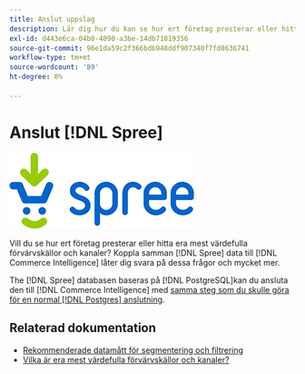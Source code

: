 ```yaml
---
title: Anslut uppslag
description: Lär dig hur du kan se hur ert företag presterar eller hitta era mest värdefulla förvärvskällor och kanaler.
exl-id: d443e6ca-04b0-4090-a3be-14db71819356
source-git-commit: 96e1da59c2f366bdb948ddf907340f7fd8636741
workflow-type: tm+mt
source-wordcount: '89'
ht-degree: 0%

---
```


# Anslut [!DNL Spree]

![](../../../assets/spree-commerce-logo.png)

Vill du se hur ert företag presterar eller hitta era mest värdefulla förvärvskällor och kanaler? Koppla samman [!DNL Spree] data till [!DNL Commerce Intelligence] låter dig svara på dessa frågor och mycket mer.

The [!DNL Spree] databasen baseras på [!DNL PostgreSQL]kan du ansluta den till [!DNL Commerce Intelligence] med [samma steg som du skulle göra för en normal [!DNL Postgres] anslutning](../integrations/postgresql.md).

## Relaterad dokumentation

* [Rekommenderade datamått för segmentering och filtrering](../../../best-practices/segment-filter.md)
* [Vilka är era mest värdefulla förvärvskällor och kanaler?](../../analysis/most-value-source-channel.md)
